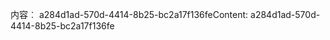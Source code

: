 <span data-ttu-id="c5d3a-101">内容︰ a284d1ad-570d-4414-8b25-bc2a17f136fe</span><span class="sxs-lookup"><span data-stu-id="c5d3a-101">Content: a284d1ad-570d-4414-8b25-bc2a17f136fe</span></span>